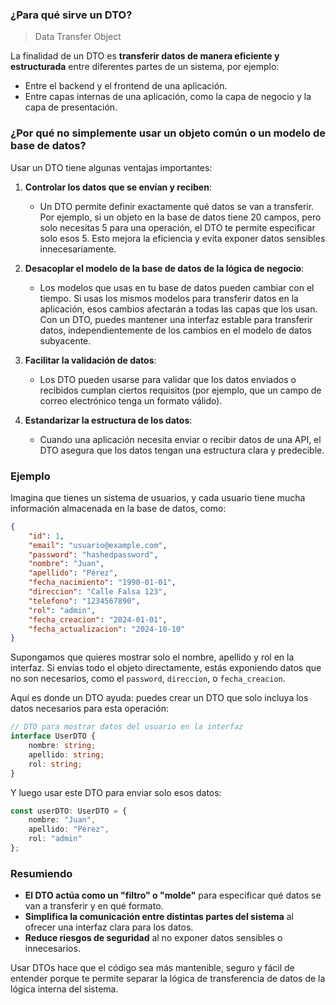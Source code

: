 


### ¿Para qué sirve un DTO?

> Data Transfer Object

La finalidad de un DTO es **transferir datos de manera eficiente y estructurada** entre diferentes partes de un sistema, por ejemplo:
- Entre el backend y el frontend de una aplicación.
- Entre capas internas de una aplicación, como la capa de negocio y la capa de presentación.

### ¿Por qué no simplemente usar un objeto común o un modelo de base de datos?

Usar un DTO tiene algunas ventajas importantes:

1. **Controlar los datos que se envían y reciben**:
   - Un DTO permite definir exactamente qué datos se van a transferir. Por ejemplo, si un objeto en la base de datos tiene 20 campos, pero solo necesitas 5 para una operación, el DTO te permite especificar solo esos 5. Esto mejora la eficiencia y evita exponer datos sensibles innecesariamente.

2. **Desacoplar el modelo de la base de datos de la lógica de negocio**:
   - Los modelos que usas en tu base de datos pueden cambiar con el tiempo. Si usas los mismos modelos para transferir datos en la aplicación, esos cambios afectarán a todas las capas que los usan. Con un DTO, puedes mantener una interfaz estable para transferir datos, independientemente de los cambios en el modelo de datos subyacente.

3. **Facilitar la validación de datos**:
   - Los DTO pueden usarse para validar que los datos enviados o recibidos cumplan ciertos requisitos (por ejemplo, que un campo de correo electrónico tenga un formato válido).

4. **Estandarizar la estructura de los datos**:
   - Cuando una aplicación necesita enviar o recibir datos de una API, el DTO asegura que los datos tengan una estructura clara y predecible.

### Ejemplo 

Imagina que tienes un sistema de usuarios, y cada usuario tiene mucha información almacenada en la base de datos, como:

```json
{
    "id": 1,
    "email": "usuario@example.com",
    "password": "hashedpassword",
    "nombre": "Juan",
    "apellido": "Pérez",
    "fecha_nacimiento": "1990-01-01",
    "direccion": "Calle Falsa 123",
    "telefono": "1234567890",
    "rol": "admin",
    "fecha_creacion": "2024-01-01",
    "fecha_actualizacion": "2024-10-10"
}
```

Supongamos que quieres mostrar solo el nombre, apellido y rol en la interfaz. Si envías todo el objeto directamente, estás exponiendo datos que no son necesarios, como el `password`, `direccion`, o `fecha_creacion`.

Aquí es donde un DTO ayuda: puedes crear un DTO que solo incluya los datos necesarios para esta operación:

```typescript
// DTO para mostrar datos del usuario en la interfaz
interface UserDTO {
    nombre: string;
    apellido: string;
    rol: string;
}
```

Y luego usar este DTO para enviar solo esos datos:

```typescript
const userDTO: UserDTO = {
    nombre: "Juan",
    apellido: "Pérez",
    rol: "admin"
};
```

### Resumiendo

- **El DTO actúa como un "filtro" o "molde"** para especificar qué datos se van a transferir y en qué formato.
- **Simplifica la comunicación entre distintas partes del sistema** al ofrecer una interfaz clara para los datos.
- **Reduce riesgos de seguridad** al no exponer datos sensibles o innecesarios.

Usar DTOs hace que el código sea más mantenible, seguro y fácil de entender porque te permite separar la lógica de transferencia de datos de la lógica interna del sistema. 
